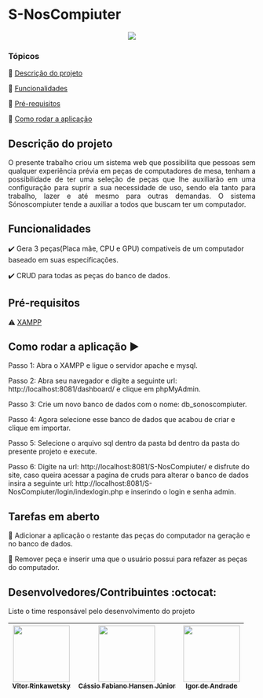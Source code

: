 # S-NosCompiuter

<p align="center">
   <img src="http://img.shields.io/static/v1?label=STATUS&message=EM%20DESENVOLVIMENTO&color=RED&style=for-the-badge"/>
</p>

### Tópicos 

:small_blue_diamond: [Descrição do projeto](#descrição-do-projeto)

:small_blue_diamond: [Funcionalidades](#funcionalidades)

:small_blue_diamond: [Pré-requisitos](#pré-requisitos)

:small_blue_diamond: [Como rodar a aplicação](#como-rodar-a-aplicação-arrow_forward)

## Descrição do projeto 

<p align="justify">
  O presente trabalho criou um sistema web que possibilita que pessoas sem qualquer experiência prévia em peças de computadores de mesa, tenham a possibilidade de ter uma seleção de peças que lhe auxiliarão em uma configuração para suprir a sua necessidade de uso, sendo ela tanto para trabalho, lazer e até mesmo para outras demandas. O sistema Sónoscompiuter tende a auxiliar a todos que buscam ter um computador. 
</p>

## Funcionalidades

:heavy_check_mark: Gera 3 peças(Placa mãe, CPU e GPU) compativeis de um computador baseado em suas especificações. 

:heavy_check_mark: CRUD para todas as peças do banco de dados.

## Pré-requisitos

:warning: [XAMPP](https://www.apachefriends.org/pt_br/index.html)

## Como rodar a aplicação :arrow_forward:

Passo 1: Abra o XAMPP e ligue o servidor apache e mysql.

Passo 2: Abra seu navegador e digite a seguinte url: http://localhost:8081/dashboard/ e clique em phpMyAdmin.

Passo 3: Crie um novo banco de dados com o nome: db_sonoscompiuter.

Passo 4: Agora selecione esse banco de dados que acabou de criar e clique em importar.

Passo 5: Selecione o arquivo sql dentro da pasta bd dentro da pasta do presente projeto e execute.

Passo 6: Digite na url: http://localhost:8081/S-NosCompiuter/ e disfrute do site, caso queira acessar a pagina de cruds para alterar o banco de dados insira a seguinte url: http://localhost:8081/S-NosCompiuter/login/indexlogin.php e inserindo o login e senha admin.

## Tarefas em aberto

:memo: Adicionar a aplicação o restante das peças do computador na geração e no banco de dados.

:memo: Remover peça e inserir uma que o usuário possui para refazer as peças do computador.

## Desenvolvedores/Contribuintes :octocat:

Liste o time responsável pelo desenvolvimento do projeto

| [<img src="https://avatars.githubusercontent.com/u/88173262?v=4" width=115><br><sub>Vitor Rinkawetsky</sub>](https://github.com/VitorRinkawetsky) |  [<img src="https://avatars.githubusercontent.com/u/116108735?v=4" width=115><br><sub>Cássio Fabiano Hansen Júnior</sub>](https://github.com/MamedsonPereira) |  [<img src="https://avatars.githubusercontent.com/u/116108662?v=4" width=115><br><sub>Igor de Andrade</sub>](https://github.com/igordeandrade1) |
| :---: | :---: | :---: 

